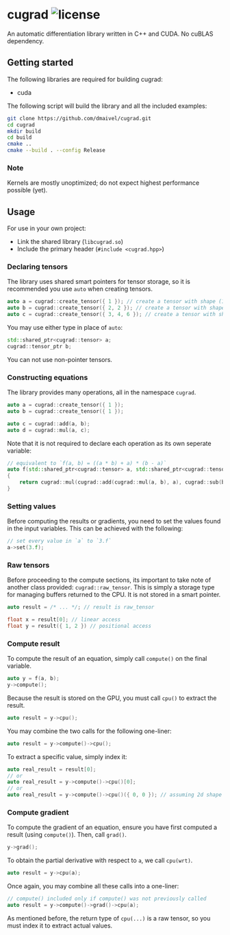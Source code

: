 # cugrad ![license](https://img.shields.io/badge/license-MIT-blue)

An automatic differentiation library written in C++ and CUDA. No cuBLAS dependency.

## Getting started

The following libraries are required for building cugrad:
- cuda

The following script will build the library and all the included examples:

```bash
git clone https://github.com/dmaivel/cugrad.git
cd cugrad
mkdir build
cd build
cmake ..
cmake --build . --config Release
```

### Note

Kernels are mostly unoptimized; do not expect highest performance possible (yet).

## Usage

For use in your own project:
- Link the shared library (`libcugrad.so`)
- Include the primary header (`#include <cugrad.hpp>`)

### Declaring tensors

The library uses shared smart pointers for tensor storage, so it is recommended you use `auto` when creating tensors.

```c++
auto a = cugrad::create_tensor({ 1 }); // create a tensor with shape (1)
auto b = cugrad::create_tensor({ 2, 2 }); // create a tensor with shape (2, 2)
auto c = cugrad::create_tensor({ 3, 4, 6 }); // create a tensor with shape (3, 4, 6)
```

You may use either type in place of `auto`:
```c++
std::shared_ptr<cugrad::tensor> a;
cugrad::tensor_ptr b;
```

You can not use non-pointer tensors.

### Constructing equations

The library provides many operations, all in the namespace `cugrad`.

```c++
auto a = cugrad::create_tensor({ 1 });
auto b = cugrad::create_tensor({ 1 });

auto c = cugrad::add(a, b);
auto d = cugrad::mul(a, c);
```

Note that it is not required to declare each operation as its own seperate variable:
```c++
// equivalent to `f(a, b) = ((a * b) + a) * (b - a)`
auto f(std::shared_ptr<cugrad::tensor> a, std::shared_ptr<cugrad::tensor> b) -> std::shared_ptr<cugrad::tensor>
{
    return cugrad::mul(cugrad::add(cugrad::mul(a, b), a), cugrad::sub(b, a));
}
```

### Setting values

Before computing the results or gradients, you need to set the values found in the input variables. This can be achieved with the following:

```c++
// set every value in `a` to `3.f`
a->set(3.f);
```

### Raw tensors

Before proceeding to the compute sections, its important to take note of another class provided: `cugrad::raw_tensor`. This is simply a storage type for managing buffers returned to the CPU. It is not stored in a smart pointer.

```c++
auto result = /* ... */; // result is raw_tensor

float x = result[0]; // linear access
float y = result({ 1, 2 }) // positional access
```

### Compute result

To compute the result of an equation, simply call `compute()` on the final variable.

```c++
auto y = f(a, b);
y->compute();
```

Because the result is stored on the GPU, you must call `cpu()` to extract the result.

```c++
auto result = y->cpu();
```

You may combine the two calls for the following one-liner:

```c++
auto result = y->compute()->cpu();
```

To extract a specific value, simply index it:

```c++
auto real_result = result[0];
// or
auto real_result = y->compute()->cpu()[0];
// or
auto real_result = y->compute()->cpu()({ 0, 0 }); // assuming 2d shape
```

### Compute gradient

To compute the gradient of an equation, ensure you have first computed a result (using `compute()`). Then, call `grad()`.

```c++
y->grad();
```

To obtain the partial derivative with respect to `a`, we call `cpu(wrt)`.

```c++
auto result = y->cpu(a);
```

Once again, you may combine all these calls into a one-liner:

```c++
// compute() included only if compute() was not previously called
auto result = y->compute()->grad()->cpu(a);
```

As mentioned before, the return type of `cpu(...)` is a raw tensor, so you must index it to extract actual values.